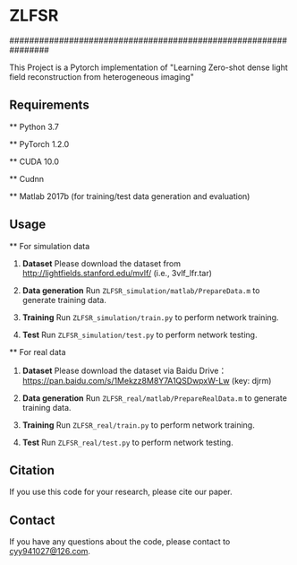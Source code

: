 # ZLFSR

################################################################

This Project is a Pytorch implementation of "Learning Zero-shot dense light field reconstruction from heterogeneous imaging"

## Requirements
** Python 3.7

** PyTorch 1.2.0

** CUDA 10.0

** Cudnn

** Matlab 2017b (for training/test data generation and evaluation)


## Usage
** For simulation data
1. **Dataset**  Please download the dataset from http://lightfields.stanford.edu/mvlf/ (i.e., 3vlf_lfr.tar)

2. **Data generation**  Run `ZLFSR_simulation/matlab/PrepareData.m` to generate training data.

3. **Training**  Run `ZLFSR_simulation/train.py` to perform network training.

4. **Test**  Run `ZLFSR_simulation/test.py` to perform network testing.


** For real data
1. **Dataset**  Please download the dataset via Baidu Drive：https://pan.baidu.com/s/1Mekzz8M8Y7A1QSDwpxW-Lw (key: djrm) 

2. **Data generation**  Run `ZLFSR_real/matlab/PrepareRealData.m` to generate training data.

3. **Training**  Run `ZLFSR_real/train.py` to perform network training.

4. **Test**  Run `ZLFSR_real/test.py` to perform network testing.


## Citation
If you use this code for your research, please cite our paper.


## Contact
If you have any questions about the code, please contact to cyy941027@126.com.
